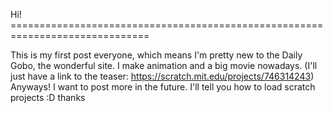 Hi! ==============================================================================

This is my first post everyone, which means I'm pretty new to the Daily Gobo, the wonderful site.
I make animation and a big movie nowadays. (I'll just have a link to the teaser: https://scratch.mit.edu/projects/746314243) 
Anyways! I want to post more in the future. I'll tell you how to load scratch projects :D thanks